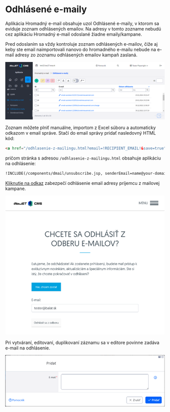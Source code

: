 # Odhlásené e-maily

Aplikácia Hromadný e-mail obsahuje uzol Odhlásené e-maily, v ktorom sa eviduje zoznam odhlásených emailov. Na adresy v tomto zozname nebudú cez aplikáciu Hromadný e-mail odoslané žiadne emaily/kampane.

Pred odoslaním sa vždy kontroluje zoznam odhlásených e-mailov, čiže aj keby ste email naimportovali nanovo do hromadného e-mailu nebude na e-mail adresy zo zoznamu odhlásených emailov kampaň zaslaná.

![](unsubscribed-datatable.png)

Zoznam môžete plniť manuálne, importom z Excel súboru a automaticky odkazom v email správe. Stačí do email správy pridať nasledovný HTML kód:

```html
<a href="/odhlasenie-z-mailingu.html?email=!RECIPIENT_EMAIL!&save=true">Kliknite pre odhlásenie</a>
```

pričom stránka s adresou ```/odhlasenie-z-mailingu.html``` obsahuje aplikáciu na odhlásenie:

```html
!INCLUDE(/components/dmail/unsubscribe.jsp, senderEmail=name@your-domain.com, senderName="Your Name", confirmUnsubscribe=true)!
```

[Kliknutie na odkaz](../form/README.md#odhlásenie) zabezpečí odhlásenie email adresy príjemcu z mailovej kampane.

![](unsubscribed-form.png)

Pri vytváraní, editovaní, duplikovaní záznamu sa v editore povinne zadáva e-mail na odhlásenie.

![](unsubscribed-editor.png)
